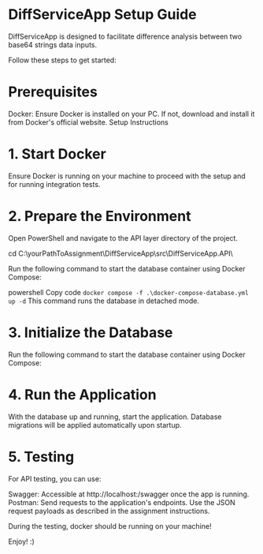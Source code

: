 # DiffServiceApp Setup Guide

DiffServiceApp is designed to facilitate difference analysis between two base64 strings data inputs. 

Follow these steps to get started:

# Prerequisites
Docker: Ensure Docker is installed on your PC. If not, download and install it from Docker's official website.
Setup Instructions

# 1. Start Docker
Ensure Docker is running on your machine to proceed with the setup and for running integration tests.

# 2. Prepare the Environment
Open PowerShell and navigate to the API layer directory of the project.

cd C:\yourPathToAssignment\DiffServiceApp\src\DiffServiceApp.API\

Run the following command to start the database container using Docker Compose:

powershell
Copy code
`docker compose -f .\docker-compose-database.yml up -d`
This command runs the database in detached mode.

# 3. Initialize the Database
Run the following command to start the database container using Docker Compose:

# 4. Run the Application
With the database up and running, start the application. Database migrations will be applied automatically upon startup.

# 5. Testing
For API testing, you can use:

Swagger: Accessible at http://localhost:<port>/swagger once the app is running.
Postman: Send requests to the application's endpoints.
Use the JSON request payloads as described in the assignment instructions.

During the testing, docker should be running on your machine!

Enjoy! :)